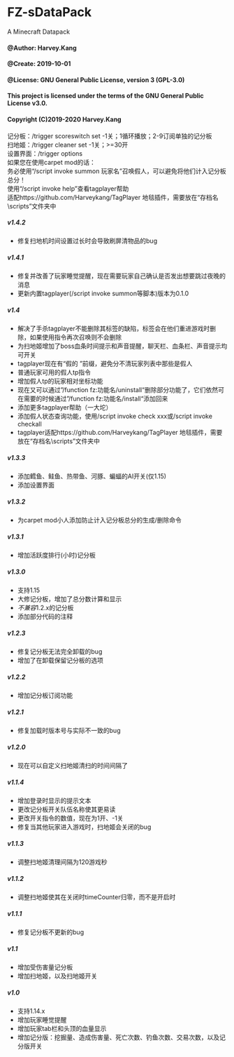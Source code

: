 # FZ-sDataPack
A Minecraft Datapack
#### @Author: Harvey.Kang 
#### @Create: 2019-10-01 
#### @License: GNU General Public License, version 3 (GPL-3.0) 

#### This project is licensed under the terms of the GNU General Public License v3.0.
#### Copyright (C)2019-2020 Harvey.Kang

记分板：/trigger scoreswitch set -1关；1循环播放；2-9订阅单独的记分板  
扫地姬：/trigger cleaner set -1关；>=30开  
设置界面：/trigger options  
如果您在使用carpet mod的话：  
务必使用“/script invoke summon 玩家名”召唤假人，可以避免将他们计入记分板总分！  
使用“/script invoke help”查看tagplayer帮助  
适配https://github.com/Harveykang/TagPlayer 地毯插件，需要放在“存档名\scripts”文件夹中  

##### v1.4.2
- 修复扫地机时间设置过长时会导致刷屏清物品的bug

##### v1.4.1
- 修复并改善了玩家睡觉提醒，现在需要玩家自己确认是否发出想要跳过夜晚的消息
- 更新内置tagplayer(/script invoke summon等脚本)版本为0.1.0

##### v1.4
- 解决了手杀tagplayer不能删除其标签的缺陷，标签会在他们重进游戏时删除，如果使用指令再次召唤则不会删除
- 为扫地姬增加了boss血条时间提示和声音提醒，聊天栏、血条栏、声音提示均可开关
- tagplayer现在有“假的 ”前缀，避免分不清玩家列表中那些是假人
- 普通玩家可用的假人tp指令
- 增加假人tp的玩家相对坐标功能
- 现在又可以通过”/function fz:功能名/uninstall“删除部分功能了，它们依然可在需要的时候通过”/function fz:功能名/install“添加回来
- 添加更多tagplayer帮助（一大坨）
- 添加假人状态查询功能，使用/script invoke check xxx或/script invoke checkall
- tagplayer适配https://github.com/Harveykang/TagPlayer 地毯插件，需要放在“存档名\scripts”文件夹中

##### v1.3.3
- 添加鳕鱼、鲑鱼、热带鱼、河豚、蝙蝠的AI开关(仅1.15)
- 添加设置界面

##### v1.3.2
- 为carpet mod小人添加防止计入记分板总分的生成/删除命令

##### v1.3.1
- 增加活跃度排行(小时)记分板

##### v1.3.0
- 支持1.15
- 大修记分板，增加了总分数计算和显示
- *不兼容*1.2.x的记分板
- 添加部分代码的注释

##### v1.2.3
- 修复记分板无法完全卸载的bug
- 增加了在卸载保留记分板的选项

##### v1.2.2
- 增加记分板订阅功能

##### v1.2.1
- 修复加载时版本号与实际不一致的bug

##### v1.2.0
- 现在可以自定义扫地姬清扫的时间间隔了

##### v1.1.4
- 增加登录时显示的提示文本
- 更改记分板开关队伍名称使其更易读
- 更改开关指令的数值，现在为1开、-1关
- 修复当其他玩家进入游戏时，扫地姬会关闭的bug

##### v1.1.3
- 调整扫地姬清理间隔为120游戏秒

##### v1.1.2
- 调整扫地姬使其在关闭时timeCounter归零，而不是开启时

##### v1.1.1
- 修复记分板不更新的bug

##### v1.1
- 增加受伤害量记分板
- 增加扫地姬，以及扫地姬开关

##### v1.0
- 支持1.14.x
- 增加玩家睡觉提醒
- 增加玩家tab栏和头顶的血量显示
- 增加记分版：挖掘量、造成伤害量、死亡次数、钓鱼次数、交易次数，以及记分版开关
